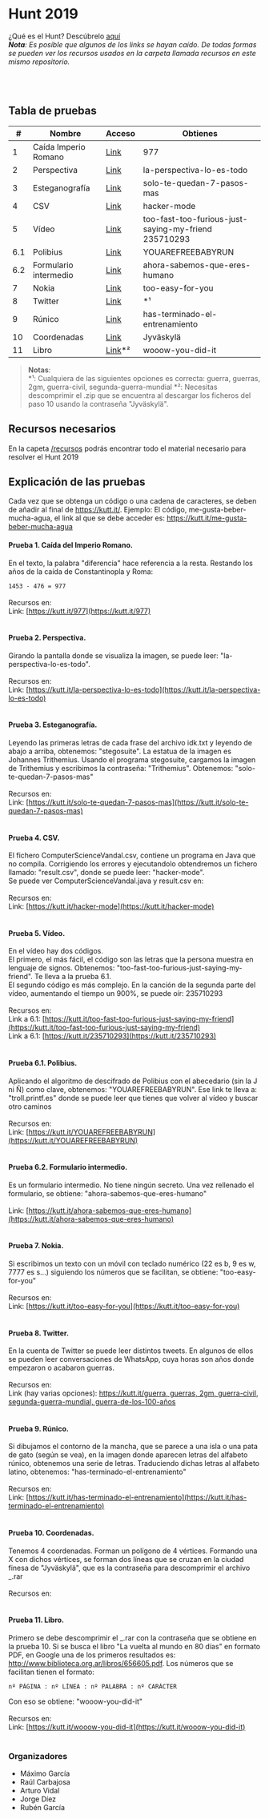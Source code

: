 # Hunt 2019
¿Qué es el Hunt? Descúbrelo [aquí](https://github.com/DA-ETSIINF/hunt)
<br>
_**Nota**: Es posible que algunos de los links se hayan caído. De todas formas se pueden
ver los recursos usados en la carpeta llamada recursos en este mismo repositorio._

<br><br>

## Tabla de pruebas
| #             | Nombre                | Acceso                                                            |Obtienes                  
| ------------- | -------------         | -------------                                                     | -------------            
| 1             | Caída Imperio Romano  | [Link](https://kutt.it/que-empiece-ya-que-el-publico-se-va)       | 977                        
| 2             | Perspectiva           | [Link](https://kutt.it/977)                                       | la-perspectiva-lo-es-todo  
| 3             | Esteganografía        | [Link](https://kutt.it/la-perspectiva-lo-es-todo)                 | solo-te-quedan-7-pasos-mas
| 4             | CSV                   | [Link](https://kutt.it/solo-te-quedan-7-pasos-mas)                | hacker-mode
| 5             | Vídeo                 | [Link](https://kutt.it/hacker-mode)                               | too-fast-too-furious-just-saying-my-friend <br> 235710293
| 6.1           | Polibius              | [Link](https://kutt.it/too-fast-too-furious-just-saying-my-friend)| YOUAREFREEBABYRUN
| 6.2           | Formulario intermedio | [Link](https://kutt.it/235710293)                                 | ahora-sabemos-que-eres-humano
| 7             | Nokia                 | [Link](https://kutt.it/ahora-sabemos-que-eres-humano)             | too-easy-for-you
| 8             | Twitter               | [Link](https://kutt.it/too-easy-for-you)                          | *¹
| 9             | Rúnico                | [Link](https://kutt.it/guerra)                                    | has-terminado-el-entrenamiento
| 10            | Coordenadas           | [Link](https://kutt.it/has-terminado-el-entrenamiento)            | Jyväskylä
| 11            | Libro                 | [Link](https://kutt.it/has-terminado-el-entrenamiento)*²          | wooow-you-did-it

>**Notas**:<br>
\*¹: Cualquiera de las siguientes opciones es correcta: guerra, guerras, 2gm, guerra-civil, segunda-guerra-mundial
\*²: Necesitas descomprimir el .zip que se encuentra al descargar los ficheros del paso 10 usando 
la contraseña "Jyväskylä".

## Recursos necesarios
En la capeta [/recursos](https://github.com/DA-ETSIINF/hunt/2019/recursos) podrás encontrar todo el material necesario para resolver el Hunt 2019

## Explicación de las pruebas
Cada vez que se obtenga un código o una cadena de caracteres, se deben de añadir al final de https://kutt.it/. Ejemplo:
El código, me-gusta-beber-mucha-agua, el link al que se debe acceder es: https://kutt.it/me-gusta-beber-mucha-agua
#### Prueba 1. Caída del Imperio Romano.
En el texto, la palabra "diferencia" hace referencia a la resta. Restando los años de la caída de Constantinopla y Roma:

```1453 - 476 = 977```
<br><br>
Recursos en:
<br>
Link: [https://kutt.it/977](https://kutt.it/977)
<br><br>

#### Prueba 2. Perspectiva.
Girando la pantalla donde se visualiza la imagen, se puede leer: "la-perspectiva-lo-es-todo".
<br><br>
Recursos en:
<br>
Link: [https://kutt.it/la-perspectiva-lo-es-todo](https://kutt.it/la-perspectiva-lo-es-todo)
<br><br>

#### Prueba 3. Esteganografía.
Leyendo las primeras letras de cada frase del archivo idk.txt y leyendo de abajo a arriba, obtenemos: "stegosuite".
La estatua de la imagen es Johannes Trithemius. Usando el programa stegosuite, cargamos la imagen de Trithemius y
escribimos la contraseña: "Trithemius". Obtenemos: "solo-te-quedan-7-pasos-mas"
<br><br>
Recursos en:
<br>
Link: [https://kutt.it/solo-te-quedan-7-pasos-mas](https://kutt.it/solo-te-quedan-7-pasos-mas)
<br><br>

#### Prueba 4. CSV.
El fichero ComputerScienceVandal.csv, contiene un programa en Java que no compila. Corrigiendo los errores y ejecutandolo
obtendremos un fichero llamado: "result.csv", donde se puede leer: "hacker-mode".
<br>
Se puede ver ComputerScienceVandal.java y result.csv en: 
<br><br>
Recursos en:
<br>
Link: [https://kutt.it/hacker-mode](https://kutt.it/hacker-mode)
<br><br>

#### Prueba 5. Vídeo.
En el vídeo hay dos códigos. 
<br>
El primero, el más fácil, el código son las letras que la persona muestra en lenguaje de signos. Obtenemos: 
"too-fast-too-furious-just-saying-my-friend". Te lleva a la prueba 6.1.
<br>
El segundo código es más complejo. En la canción de la segunda parte del vídeo, aumentando el tiempo un 900%, se puede
oír: 235710293
<br><br>
Recursos en:
<br>
Link a 6.1: [https://kutt.it/too-fast-too-furious-just-saying-my-friend](https://kutt.it/too-fast-too-furious-just-saying-my-friend)
<br>
Link a 6.1: [https://kutt.it/235710293](https://kutt.it/235710293)
<br><br>


#### Prueba 6.1. Polibius.
Aplicando el algoritmo de descifrado de Polibius con el abecedario (sin la J ni Ñ) como clave, obtenemos:
"YOUAREFREEBABYRUN". Ese link te lleva a: "troll.printf.es" donde se puede leer que tienes que volver al vídeo y buscar
otro caminos
<br><br>
Recursos en:
<br>
Link: [https://kutt.it/YOUAREFREEBABYRUN](https://kutt.it/YOUAREFREEBABYRUN)
<br><br>

#### Prueba 6.2. Formulario intermedio.
Es un formulario intermedio. No tiene ningún secreto. Una vez rellenado el formulario, se obtiene: 
"ahora-sabemos-que-eres-humano"
<br><br>
Link: [https://kutt.it/ahora-sabemos-que-eres-humano](https://kutt.it/ahora-sabemos-que-eres-humano)
<br><br>

#### Prueba 7. Nokia.
Si escribimos un texto con un móvil con teclado numérico (22 es b, 9 es w, 7777 es s...) siguiendo los números que 
se facilitan, se obtiene: "too-easy-for-you"
<br><br>
Recursos en:
<br>
Link: [https://kutt.it/too-easy-for-you](https://kutt.it/too-easy-for-you)
<br><br>

#### Prueba 8. Twitter.
En la cuenta de Twitter se puede leer distintos tweets. En algunos de ellos se pueden leer conversaciones de WhatsApp,
cuya horas son años donde empezaron o acabaron guerras.
<br><br>
Recursos en:
<br>
Link (hay varias opciones): [https://kutt.it/guerra, guerras, 2gm, guerra-civil, segunda-guerra-mundial, guerra-de-los-100-años](https://kutt.it/guerra)
<br><br>

#### Prueba 9. Rúnico.
Si dibujamos el contorno de la mancha, que se parece a una isla o una pata de gato (según se vea), en la imagen donde
aparecen letras del alfabeto rúnico, obtenemos una serie de letras. Traduciendo dichas letras al alfabeto latino, obtenemos:
"has-terminado-el-entrenamiento"
<br><br>
Recursos en:
<br>
Link: [https://kutt.it/has-terminado-el-entrenamiento](https://kutt.it/has-terminado-el-entrenamiento)
<br><br>

#### Prueba 10. Coordenadas.
Tenemos 4 coordenadas. Forman un polígono de 4 vértices. Formando una X con dichos vértices, se forman dos líneas que
se cruzan en la ciudad finesa de "Jyväskylä", que es la contraseña para descomprimir el archivo _.rar
<br><br>
Recursos en:
<br><br>

#### Prueba 11. Libro.
Primero se debe descomprimir el _.rar con la contraseña que se obtiene en la prueba 10.
Si se busca el libro "La vuelta al mundo en 80 días" en formato PDF, en Google una de los primeros resultados es: 
http://www.biblioteca.org.ar/libros/656605.pdf. Los números que se facilitan tienen el formato: 
```
nº PÁGINA : nº LÍNEA : nº PALABRA : nº CARÁCTER
```
Con eso se obtiene: "wooow-you-did-it"
<br><br>
Recursos en:
<br>
Link: [https://kutt.it/wooow-you-did-it](https://kutt.it/wooow-you-did-it)
<br><br>

### Organizadores
* Máximo García
* Raúl Carbajosa
* Arturo Vidal
* Jorge Díez
* Rubén García